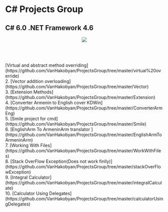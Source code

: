 # C# Projects Group

## C# 6.0 .NET Framework 4.6

<p align="center">
<img src="https://kwork.ru/pics/t3/58/33029-1.jpg">
</p>
<br>
<br>
<br>
[Virtual and abstract method overriding](https://github.com/VanHakobyan/ProjectsGroup/tree/master/virtual%20override) <br>
2.  [Vector addition overloading](https://github.com/VanHakobyan/ProjectsGroup/tree/master/Vector) <br>
3.  [Extension Methods](https://github.com/VanHakobyan/ProjectsGroup/tree/master/Extension) <br>
4.  [Converter Armenin to English cover KDWin](https://github.com/VanHakobyan/ProjectsGroup/tree/master/ConverterArmEng) <br>
5.  [Smile project for cmd](https://github.com/VanHakobyan/ProjectsGroup/tree/master/Smile) <br>
6.  [EnglishArm To ArmeninArm translator ](https://github.com/VanHakobyan/ProjectsGroup/tree/master/EnglishArmToArmeninArm) <br>
7.  [Working With Files](https://github.com/VanHakobyan/ProjectsGroup/tree/master/WorkWithFiles) <br>
8.  [Stack OverFlow Exception(Does not work finlly)](https://github.com/VanHakobyan/ProjectsGroup/tree/master/stackOverFlowException) <br>
9.  [Integral Calculator](https://github.com/VanHakobyan/ProjectsGroup/tree/master/integralCalculate) <br>
10. [Calculator Using Delegates](https://github.com/VanHakobyan/ProjectsGroup/tree/master/calculatorUsingDelegates) <br>

